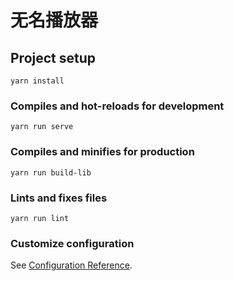 # 无名播放器

## Project setup
```
yarn install
```

### Compiles and hot-reloads for development
```
yarn run serve
```

### Compiles and minifies for production
```
yarn run build-lib
```

### Lints and fixes files
```
yarn run lint
```

### Customize configuration
See [Configuration Reference](https://cli.vuejs.org/config/).
